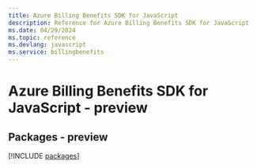 ```yaml
---
title: Azure Billing Benefits SDK for JavaScript
description: Reference for Azure Billing Benefits SDK for JavaScript
ms.date: 04/29/2024
ms.topic: reference
ms.devlang: javascript
ms.service: billingbenefits
---
```

# Azure Billing Benefits SDK for JavaScript - preview
## Packages - preview
[!INCLUDE [packages](billing-benefits-index.md)]